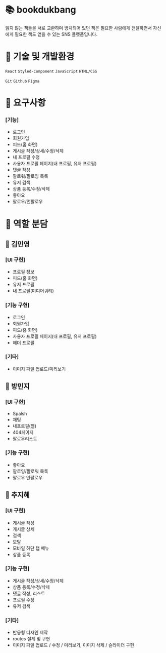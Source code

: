 # 📚 bookdukbang
읽지 않는 책들을 서로 교환하며 방치되어 있던 책은 필요한 사람에게 전달하면서 자신에게 필요한 책도 얻을 수 있는 SNS 플랫폼입니다.

# 📕 기술 및 개발환경
`React` `Styled-Component` `JavaScript` `HTML/CSS`

`Git` `Github` `Figma`

# 📗 요구사항
### [기능]
- 로그인
- 회원가입
- 피드(홈 화면)
- 게시글 작성/상세/수정/삭제
- 내 프로필 수정
- 사용자 프로필 페이지(내 프로필, 유저 프로필)
- 댓글 작성
- 팔로워/팔로잉 목록
- 유저 검색
- 상품 등록/수정/삭제
- 좋아요
- 팔로우/언팔로우

# 📘 역할 분담

## 💞 김민영
### [UI 구현]
- 프로필 정보
- 피드(홈 화면)
- 유저 프로필
- 내 프로필(미디어쿼리)

### [기능 구현]
- 로그인
- 회원가입
- 피드(홈 화면)
- 사용자 프로필 페이지(내 프로필, 유저 프로필)
- 헤더 프로필

### [기타]
- 이미지 파일 업로드/미리보기

## 💞 방민지
### [UI 구현]
- Spalsh
- 채팅
- 내프로필(웹)
- 404페이지
- 팔로우리스트


### [기능 구현]
- 좋아요
- 팔로잉/팔로워 목록
- 팔로우 언팔로우

## 💞 추지혜
### [UI 구현]
- 게시글 작성
- 게시글 상세
- 검색
- 모달
- 모바일 하단 탭 메뉴
- 상품 등록

### [기능 구현]
- 게시글 작성/상세/수정/삭제
- 상품 등록/수정/삭제
- 댓글 작성, 리스트
- 프로필 수정
- 유저 검색


### [기타]
- 반응형 디자인 제작
- routes 설계 및 구현
- 이미지 파일 업로드 / 수정 / 미리보기, 이미지 삭제 / 슬라이더 구현
